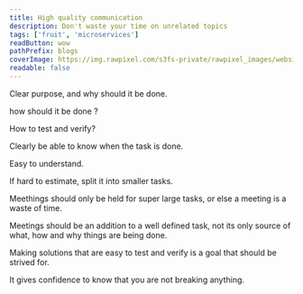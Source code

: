 ```yaml
---
title: High quality communication
description: Don't waste your time on unrelated topics
tags: ['fruit', 'microservices']
readButton: wow
pathPrefix: blogs
coverImage: https://img.rawpixel.com/s3fs-private/rawpixel_images/website_content/pd48batch9-10-nap_1.jpg?w=1000&dpr=1&fit=default&crop=default&q=65&vib=3&con=3&usm=15&bg=F4F4F3&ixlib=js-2.2.1&s=2c65ba4fca60aae1f04eead317aeb992
readable: false
---
```


Clear purpose, and why should it be done.

how should it be done ?

How to test and verify?

Clearly be able to know when the task is done.

Easy to understand.

If hard to estimate, split it into smaller tasks.

Meethings should only be held for super large tasks, or else a meeting is a waste of time.

Meetings should be an addition to a well defined task, not its only source of what, how and why things are being done.

Making solutions that are easy to test and verify is a goal that should be strived for.

It gives confidence to know that you are not breaking anything.

